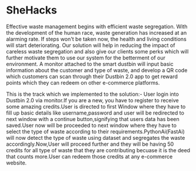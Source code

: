 # SheHacks
Effective waste management begins with efficient waste segregation. With the development of the human race, waste generation has increased at an alarming rate. If steps won't be taken now, the health and living conditions will start deteriorating. Our solution will help in reducing the impact of careless waste segregation and also give our clients some perks which will further motivate them to use our system for the betterment of our environment. A monitor attached to the smart dustbin will input basic information about the customer and type of waste, and develop a QR code which customers can scan through their Dustbin 2.0 app to get reward points which they can redeem on other e-commerce platforms.

This is the track which we implemented to the solution:-
User login into Dustbin 2.0 via monitor.If you are a new, you have to register to receive some amazing credits.User is directed to first Window where they have to fill up basic details like username,password and user will be redirected to next window with a continue button,signifying that users data has been saved.User now will be proceeded to next window where they have to select the type of waste according to their requirements.PythonAi(FastAi) will now detect the type of waste using dataset and segregates the waste accordingly.Now,User will proceed further and they will be having 50 credits for all type of waste that  they are contributing becuase it is the deed that counts more.User can redeem those credits at any e-commerce website. 
